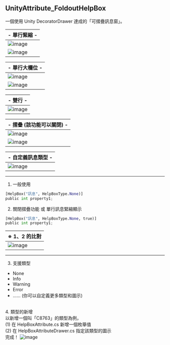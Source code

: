 ## UnityAttribute_FoldoutHelpBox
一個使用 Unity DecoratorDrawer 達成的「可摺疊訊息窗」。



| - 單行緊縮 -
| ------
| ![image](https://i.imgur.com/jIuZuiq.png)
| ![image](https://raw.githubusercontent.com/Yasudabo/UnityAttribute_FoldoutHelpBox/master/Preview/Preview1_OneLine_Mini.png)

| - 單行大欄位 -
| ------
| ![image](https://i.imgur.com/1RVZb5J.png)
| ![image](https://raw.githubusercontent.com/Yasudabo/UnityAttribute_FoldoutHelpBox/master/Preview/Preview2_OneLine_Normal.png)

| - 雙行 -
| ------
| ![image](https://raw.githubusercontent.com/Yasudabo/UnityAttribute_FoldoutHelpBox/master/Preview/Preview3_TwoLine.png)

| - 摺疊 (該功能可以關閉) -
| ------
| ![image](https://raw.githubusercontent.com/Yasudabo/UnityAttribute_FoldoutHelpBox/master/Preview/Preview4_Fold.png)
| ![image](https://raw.githubusercontent.com/Yasudabo/UnityAttribute_FoldoutHelpBox/master/Preview/Preview5_Foldout.gif)

| - 自定義訊息類型 -
| ------
| ![image](https://raw.githubusercontent.com/Yasudabo/UnityAttribute_FoldoutHelpBox/master/Preview/Preview7_CustomIcon.gif)

--------
1. 一般使用
```python
[HelpBox("訊息", HelpBoxType.None)]
public int property1;
```


2. 關閉摺疊功能 或 單行訊息緊縮顯示
```python
[HelpBox("訊息", HelpBoxType.None, true)]
public int property1;
```

| ※ 1、2 的比對
| ------
| ![image](https://i.imgur.com/XGwyRce.png)

--------
3. 支援類型
- None
- Info
- Warning
- Error
- ...... (你可以自定義更多類型和圖示)

<br/>4. 類型的新增
<br/>以新增一個叫「C8763」的類型為例，
<br/>(1) 在 HelpBoxAttribute.cs 新增一個枚舉值
<br/>(2) 在 HelpBoxAttributeDrawer.cs 指定該類型的圖示
<br/>完成！
![image](https://i.imgur.com/EN90itP.png)
